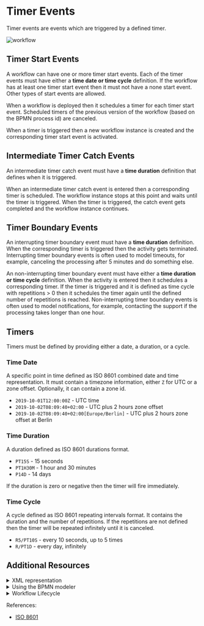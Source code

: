 # Timer Events

Timer events are events which are triggered by a defined timer.

![workflow](/bpmn-workflows/timer-events/timer-events.png)

## Timer Start Events

A workflow can have one or more timer start events. Each of the timer events must have either a **time date or time cycle** definition. If the workflow has at least one timer start event then it must not have a none start event. Other types of start events are allowed.

When a workflow is deployed then it schedules a timer for each timer start event. Scheduled timers of the previous version of the workflow (based on the BPMN process id) are canceled.

When a timer is triggered then a new workflow instance is created and the corresponding timer start event is activated.

## Intermediate Timer Catch Events

An intermediate timer catch event must have a **time duration** definition that defines when it is triggered.

When an intermediate timer catch event is entered then a corresponding timer is scheduled. The workflow instance stops at this point and waits until the timer is triggered. When the timer is triggered, the catch event gets completed and the workflow instance continues.

## Timer Boundary Events

An interrupting timer boundary event must have a **time duration** definition. When the corresponding timer is triggered then the activity gets terminated. Interrupting timer boundary events is often used to model timeouts, for example, canceling the processing after 5 minutes and do something else.

An non-interrupting timer boundary event must have either a **time duration or time cycle** definition. When the activity is entered then it schedules a corresponding timer. If the timer is triggered and it is defined as time cycle with repetitions > 0 then it schedules the timer again until the defined number of repetitions is reached. Non-interrupting timer boundary events is often used to model notifications, for example, contacting the support if the processing takes longer than one hour. 

## Timers

Timers must be defined by providing either a date, a duration, or a cycle. 

### Time Date

A specific point in time defined as ISO 8601 combined date and time representation. It must contain a timezone information, either `Z` for UTC or a zone offset. Optionally, it can contain a zone id.

* `2019-10-01T12:00:00Z` - UTC time   
* `2019-10-02T08:09:40+02:00` - UTC plus 2 hours zone offset
* `2019-10-02T08:09:40+02:00[Europe/Berlin]` - UTC plus 2 hours zone offset at Berlin

### Time Duration

A duration defined as ISO 8601 durations format. 

* `PT15S` - 15 seconds
* `PT1H30M` - 1 hour and 30 minutes
* `P14D` - 14 days

If the duration is zero or negative then the timer will fire immediately.

### Time Cycle

A cycle defined as ISO 8601 repeating intervals format. It contains the duration and the number of repetitions. If the repetitions are not defined then the timer will be repeated infinitely until it is canceled.

* `R5/PT10S` - every 10 seconds, up to 5 times
* `R/PT1D` - every day, infinitely

## Additional Resources

<details>
  <summary>XML representation</summary>
  <p>A timer start event with time date:

```xml
 <bpmn:startEvent id="release-date">
  <bpmn:timerEventDefinition>
    <bpmn:timeDate>2019-10-01T12:00:00Z</bpmn:timeDate>
  </bpmn:timerEventDefinition>
</bpmn:startEvent>
``` 
  
An intermediate timer catch event with time duration:

```xml
<bpmn:intermediateCatchEvent id="coffee-break">
  <bpmn:timerEventDefinition>
    <bpmn:timeDuration>PT10M</bpmn:timeDuration>
  </bpmn:timerEventDefinition>
</bpmn:intermediateCatchEvent>
```

A non-interrupting boundary timer event with time cycle:
```xml
<bpmn:boundaryEvent id="reminder" cancelActivity="false" attachedToRef="process-order">
  <bpmn:timerEventDefinition>
    <bpmn:timeCycle>R3/PT1H</bpmn:timeCycle>
  </bpmn:timerEventDefinition>
</bpmn:boundaryEvent>
```

  </p>
</details>

<details>
  <summary>Using the BPMN modeler</summary>
  <p>Adding an interrupting timer boundary event:

![message-event](/bpmn-workflows/timer-events/interrupting-timer-event.gif) 
  </p>
</details>

<details>
  <summary>Workflow Lifecycle</summary>
  <p>Workflow instance records of a timer start event: 

<table>
    <tr>
        <th>Intent</th>
        <th>Element Id</th>
        <th>Element Type</th>
    </tr>   
    <tr>
        <td>EVENT_OCCURRED</td>
        <td>release-date</td>
        <td>START_EVENT</td>
    <tr> 
    <tr>
        <td>ELEMENT_ACTIVATING</td>
        <td>release-date</td>
        <td>START_EVENT</td>
    <tr>
    <tr>
        <td>ELEMENT_ACTIVATED</td>
        <td>release-date</td>
        <td>START_EVENT</td>
    <tr>
    <tr>
        <td>ELEMENT_COMPLETING</td>
        <td>release-date</td>
        <td>START_EVENT</td>
    <tr>
    <tr>
        <td>ELEMENT_COMPLETED</td>
        <td>release-date</td>
        <td>START_EVENT</td>
    <tr>
</table>

Workflow instance records of an intermediate timer catch event: 

<table>
    <tr>
        <th>Intent</th>
        <th>Element Id</th>
        <th>Element Type</th>
    </tr>    
    <tr>
        <td>ELEMENT_ACTIVATING</td>
        <td>coffee-break</td>
        <td>INTERMEDIATE_CATCH_EVENT</td>
    <tr>
    <tr>
        <td>ELEMENT_ACTIVATED</td>
        <td>coffee-break</td>
        <td>INTERMEDIATE_CATCH_EVENT</td>
    <tr>
    <tr>
        <td>...</td>
        <td>...</td>
        <td>...</td>
    <tr>
    <tr>
        <td>EVENT_OCCURRED</td>
        <td>coffee-break</td>
        <td>INTERMEDIATE_CATCH_EVENT</td>
    <tr>
    <tr>
        <td>ELEMENT_COMPLETING</td>
        <td>coffee-break</td>
        <td>INTERMEDIATE_CATCH_EVENT</td>
    <tr>
    <tr>
        <td>ELEMENT_COMPLETED</td>
        <td>coffee-break</td>
        <td>INTERMEDIATE_CATCH_EVENT</td>
    <tr>
</table>

  </p>
</details>

References:
* [ISO 8601](https://en.wikipedia.org/wiki/ISO_8601)
